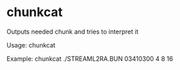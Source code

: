 # chunkcat
Outputs needed chunk and tries to interpret it

Usage:
chunkcat <file path> <chunk id bytes> <view width> <right side entry width> <chunk subentry size>
 
Example:
chunkcat ./STREAML2RA.BUN 03410300 4 8 16
